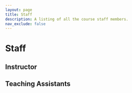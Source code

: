```yaml
---
layout: page
title: Staff
description: A listing of all the course staff members.
nav_exclude: false
---
```

<link rel="stylesheet" href="../assets/css/style.css">

# Staff 

## Instructor
<div id="instructors_list">
</div>

## Teaching Assistants
<div id="assistants_list">
</div>

<div class="loader" id="loader"></div>
<!-- <script type="module" src="/assets/js/staff.js"> 
</script>  -->

<script src="../assets/js/library.js"></script>
<script>
    library.staff("{{site.courseDetails_sheet_url}}", "{{site.courseDetails}}","staff",{{site.site_mode_isOffline}},"{{site.staff_csv}}");
</script>